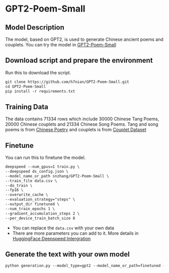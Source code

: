 # GPT2-Poem-Small

## Model Description

The model, based on GPT2, is used to generate Chinese ancient poems and couplets. You can try the model in [GPT2-Poem-Small](https://huggingface.co/snzhang/GPT2-Poem-Small)

## Download script and prepare the environment

Run this to download the script.

```markdown
git clone https://github.com/h7nian/GPT2-Poem-Small.git
cd GPT2-Poem-Small
pip install -r requirements.txt 
```

## Training Data

The data contains 71334 rows which include 30000 Chinese Tang Poems, 20000 Chinese couplets and 21334 Chinese Song Poems. Tang and song poems is from [Chinese Poetry](https://github.com/chinese-poetry/chinese-poetry) and couplets is from [Couplet Dataset](https://github.com/wb14123/couplet-dataset)

## Finetune

You can run this to finetune the model.

```markdown
deepspeed --num_gpus=1 train.py \
--deepspeed ds_config.json \
--model_name_or_path snzhang/GPT2-Poem-Small \
--train_file data.csv \
--do_train \
--fp16 \
--overwrite_cache \
--evaluation_strategy="steps" \
--output_dir finetuned \
--num_train_epochs 1 \
--gradient_accumulation_steps 2 \
--per_device_train_batch_size 8
```

- You can replace the `data.csv` with your own data
- There are more parameters you can add to it. More details in [HuggingFace Deepspeed Intergration](https://huggingface.co/docs/transformers/main_classes/deepspeed)

## Generate the text with your own model

```markdown
python generation.py --model_type=gpt2 --model_name_or_path=finetuned --length 200
```
